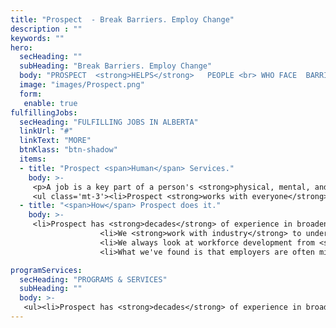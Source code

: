 ```yaml
---
title: "Prospect  - Break Barriers. Employ Change"
description : ""
keywords: ""
hero:
  secHeading: ""
  subHeading: "Break Barriers. Employ Change"
  body: "PROSPECT  <strong>HELPS</strong>   PEOPLE <br> WHO FACE  BARRIERS TO <strong>EMPLOYMENT</strong>."
  image: "images/Prospect.png"  
  form:
   enable: true
fulfillingJobs:
  secHeading: "FULFILLING JOBS IN ALBERTA"
  linkUrl: "#"
  linkText: "MORE"
  btnKlass: "btn-shadow"
  items:
  - title: "Prospect <span>Human</span> Services."
    body: >-
     <p>A job is a key part of a person's <strong>physical, mental, and emotional well-being.</strong> Unfortunately, too many people face barriers to employment.</p>
     <ul class='mt-3'><li>Prospect <strong>works with everyone</strong> from recent immigrants to ill-and-injured military veterans to people with disabilities.</li><li>We're a <strong>not-for-profit</strong> organization, but our main motivation isn't charity.</li><li>We believe everyone who is ready, willing and able to work and wants a <strong>fulfilling job</strong> should have one.</li><li>We're driven to help people who face barriers to employment because <strong>society reaps the benefits</strong> for years to come.</li></ul>
  - title: "<span>How</span> Prospect does it."
    body: >-
     <li>Prospect has <strong>decades</strong> of experience in broadening the workforce, helping job seekers and employers alike.</li>
                    <li>We <strong>work with industry</strong> to understand the jobs and skill sets they are going to need, and with individuals to prepare them for these areas of demand.</li>
                    <li>We always look at workforce development from <strong>demand and supply</strong> perspectives.</li>
                    <li>What we've found is that employers are often missing out on skilled employees from <strong>non-traditional</strong> pools.</li></ul>

programServices:
  secHeading: "PROGRAMS & SERVICES"
  subHeading: ""
  body: >-
   <ul><li>Prospect has <strong>decades</strong> of experience in broadening the workforce, helping job seekers and employers alike.</li>li>We <strong>work with industry</strong> to understand the jobs and skill sets they are going to need, and with individuals to prepare them for these areas of demand.</li><li>We always look at workforce development from <strong>demand and supply</strong> perspectives.</li><li>What we've found is that employers are often missing out on skilled employees from <strong>non-traditional</strong> pools.</li></ul>
---
```




